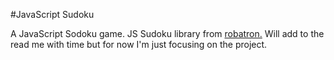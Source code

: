 #JavaScript Sudoku

A JavaScript Sodoku game.
JS Sudoku library from [robatron.](https://github.com/robatron/sudoku.js/)
Will add to the read me with time but for now I'm just focusing on the project.
